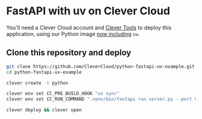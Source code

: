 # FastAPI with uv on Clever Cloud

You'll need a Clever Cloud account and [Clever Tools](https://github.com/CleverCloud/clever-tools/) to deploy this application, using our Python image [now including](https://developers.clever-cloud.com/changelog/2024-10-01-python-image-changes/) `uv`.

## Clone this repository and deploy

```bash
git clone https://github.com/CleverCloud/python-fastapi-uv-example.git
cd python-fastapi-uv-example

clever create -t python

clever env set CC_PRE_BUILD_HOOK "uv sync"
clever env set CC_RUN_COMMAND ".venv/bin/fastapi run server.py --port 9000 --host 0.0.0.0"

clever deploy && clever open

```
